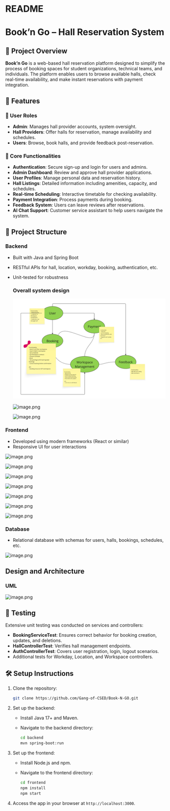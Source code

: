 # README

# Book’n Go – Hall Reservation System

## 📌 Project Overview

**Book’n Go** is a web-based hall reservation platform designed to simplify the process of booking spaces for student organizations, technical teams, and individuals. The platform enables users to browse available halls, check real-time availability, and make instant reservations with payment integration.

## 🚀 Features

### 👥 User Roles

- **Admin**: Manages hall provider accounts, system oversight.
- **Hall Providers**: Offer halls for reservation, manage availability and schedules.
- **Users**: Browse, book halls, and provide feedback post-reservation.

### 🔧 Core Functionalities

- **Authentication**: Secure sign-up and login for users and admins.
- **Admin Dashboard**: Review and approve hall provider applications.
- **User Profiles**: Manage personal data and reservation history.
- **Hall Listings**: Detailed information including amenities, capacity, and schedules.
- **Real-time Scheduling**: Interactive timetable for checking availability.
- **Payment Integration**: Process payments during booking.
- **Feedback System**: Users can leave reviews after reservations.
- **AI Chat Support**: Customer service assistant to help users navigate the system.

## 📂 Project Structure

### Backend

- Built with Java and Spring Boot
- RESTful APIs for hall, location, workday, booking, authentication, etc.
- Unit-tested for robustness
    
    ### **Overall system design**
    
    ![image.png](assests/image.png)
    
    ![image.png](image%201.png)
    
    ![image.png](image%202.png)
    

### Frontend

- Developed using modern frameworks (React or similar)
- Responsive UI for user interactions

![image.png](image%203.png)

![image.png](image%204.png)

![image.png](image%205.png)

![image.png](image%206.png)

![image.png](image%207.png)

![image.png](image%208.png)

![image.png](image%209.png)

### Database

- Relational database with schemas for users, halls, bookings, schedules, etc.

![image.png](image%2010.png)

## Design and Architecture

### UML

![image.png](image%2011.png)

## 🧪 Testing

Extensive unit testing was conducted on services and controllers:
- **BookingServiceTest**: Ensures correct behavior for booking creation, updates, and deletions.
- **HallControllerTest**: Verifies hall management endpoints.
- **AuthControllerTest**: Covers user registration, login, logout scenarios.
- Additional tests for Workday, Location, and Workspace controllers.

## 🛠️ Setup Instructions

1. Clone the repository:
    
    ```bash
    git clone https://github.com/Gang-of-CSED/Book-N-GO.git
    ```
    
2. Set up the backend:
    - Install Java 17+ and Maven.
    - Navigate to the backend directory:
        
        ```bash
        cd backend
        mvn spring-boot:run
        ```
        
3. Set up the frontend:
    - Install Node.js and npm.
    - Navigate to the frontend directory:
        
        ```bash
        cd frontend
        npm install
        npm start
        ```
        
4. Access the app in your browser at `http://localhost:3000`.
